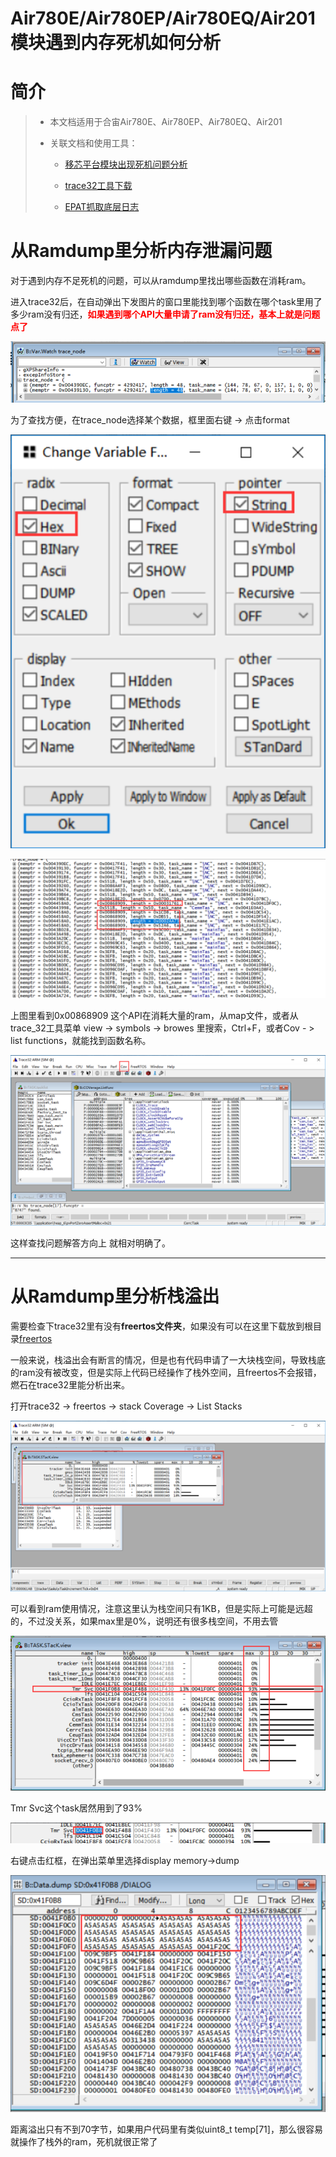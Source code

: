 # Air780E/Air780EP/Air780EQ/Air201模块遇到内存死机如何分析

# 简介

> - 本文档适用于合宙Air780E、Air780EP、Air780EQ、Air201
> - 关联文档和使用工具：
>
>   - [移芯平台模块出现死机问题分析](ErrorDump.md)
>
>   - [trace32工具下载](https://repo.lauterbach.com/download_trace32.html)
>
>   - [EPAT抓取底层日志](../doc/%E5%BC%80%E5%8F%91%E5%B7%A5%E5%85%B7%E5%8F%8A%E4%BD%BF%E7%94%A8%E8%AF%B4%E6%98%8E/%E5%BA%95%E5%B1%82%E6%97%A5%E5%BF%97%E6%8A%93%E5%8F%96%E8%B0%83%E8%AF%95%E5%B7%A5%E5%85%B7%EF%BC%88%E7%A7%BB%E8%8A%AF%E5%B9%B3%E5%8F%B0%EF%BC%89.md)

# 从Ramdump里分析内存泄漏问题

对于遇到内存不足死机的问题，可以从ramdump里找出哪些函数在消耗ram。

进入trace32后，在自动弹出下发图片的窗口里能找到哪个函数在哪个task里用了多少ram没有归还，<font color=red>**如果遇到哪个API大量申请了ram没有归还，基本上就是问题点了**</font>

![image-20240718183925718](../image/常见问题/移芯死机问题分析/ramDump/image-20240718183925718.png)

为了查找方便，在trace_node选择某个数据，框里面右键 -> 点击format

![image-20240718184432427](../image/常见问题/移芯死机问题分析/ramDump/image-20240718184432427.png)

![image-20240718184503053](../image/常见问题/移芯死机问题分析/ramDump/image-20240718184503053.png)

上图里看到0x00868909 这个API在消耗大量的ram，从map文件，或者从trace_32工具菜单 view -> symbols -> browes 里搜索，Ctrl+F，或者Cov - > list functions，就能找到函数名称。

![image-20240718184734564](../image/常见问题/移芯死机问题分析/ramDump/image-20240718184734564.png)

这样查找问题解答方向上 就相对明确了。

----------------------

# 从Ramdump里分析栈溢出

需要检查下trace32里有没有**freertos文件夹**，如果没有可以在这里下载放到根目录[freertos](https://e3zt58hesn.feishu.cn/docx/M8eldgmx4oIu9oxEfQpc36hCnif#X6qCdgkquoGaq4x2hClcOXjAntg)

一般来说，栈溢出会有断言的情况，但是也有代码申请了一大块栈空间，导致栈底的ram没有被改变，但是实际上代码已经操作了栈外空间，且freertos不会报错，燃石在trace32里能分析出来。

打开trace32 -> freertos -> stack Coverage -> List Stacks

![image-20240718191339012](../image/常见问题/移芯死机问题分析/ramDump/image-20240718191339012.png)

可以看到ram使用情况，注意这里认为栈空间只有1KB，但是实际上可能是远超的，不过没关系，如果max里是0%，说明还有很多栈空间，不用去管

![image-20240718191437360](../image/常见问题/移芯死机问题分析/ramDump/image-20240718191437360.png)

Tmr Svc这个task居然用到了93%

![image-20240718191458562](../image/常见问题/移芯死机问题分析/ramDump/image-20240718191458562.png)

右键点击红框，在弹出菜单里选择display memory->dump

![image-20240718191510208](../image/常见问题/移芯死机问题分析/ramDump/image-20240718191510208.png)

距离溢出只有不到70字节，如果用户代码里有类似uint8_t temp[71]，那么很容易就操作了栈外的ram，死机就很正常了
